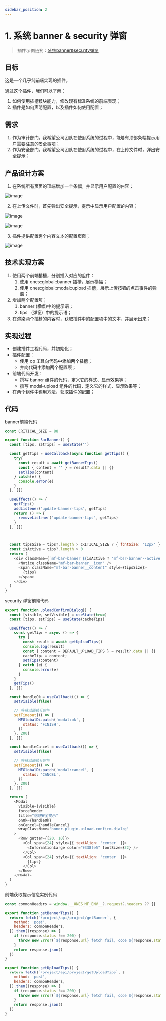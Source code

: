 ```yaml
---
sidebar_position: 2
---
```

# 1. 系统 banner & security 弹窗

> 插件示例链接：[系统banner&security弹窗](https://gitlab.partner.ones.ai/example/banneruploadtip)

## 目标
这是一个几乎纯前端实现的插件。

通过这个插件，我们可以了解：

1. 如何使用插槽模块能力，修改现有标准系统的前端表现；
2. 插件是如何声明配置，以及插件如何使用配置；

## 需求
1. 作为审计部门，我希望公司团队在使用系统的过程中，能够有顶部条幅提示用户需要注意的安全事项；
2. 作为安全部门，我希望公司团队在使用系统的过程中，在上传文件时，弹出安全提示；

## 产品设计方案
1. 在系统所有页面的顶端增加一个条幅，并显示用户配置的内容；

![image](banner1.jpg)



2. 在上传文件时，首先弹出安全提示，提示中显示用户配置的内容；

![image](banner2.jpg)

![image](banner3.jpg)



3. 插件提供配置两个内容文本的配置页面；

![image](banner4.jpg)







## 技术实现方案
1. 使用两个前端插槽，分别插入对应的组件：
    1. 使用 ones::global::banner 插槽，展示横幅；
    2. 使用 ones::global::modal::upload 插槽，展示上传按钮的点击事件的弹窗；
2. 增加两个配置项；
    1. banner (横幅)中的提示语；
    2. tips （弹窗）中的提示语；
3. 在渲染两个插槽的内容时，获取插件中的配置项中的文本，并展示出来；



## 实现过程
* 创建插件工程代码，并初始化；
* 插件配置：
    * 使用 op 工具向代码中添加两个插槽；
    * 并向代码中添加两个配置项；
* 前端代码开发：
    * 撰写 banner 组件的代码，定义它的样式、显示效果等；
    * 撰写 modal-upload 组件的代码，定义它的样式、显示效果等；
* 在两个组件中调用方法，获取插件的配置；

## 代码
banner前端代码

```javascript
const CRITICAL_SIZE = 88

export function BarBanner() {
  const [tips, setTips] = useState('')

  const getTips = useCallback(async function getTips() {
    try{
      const result = await getBannerTips()
      const { content = '' } = result?.data || {}
      setTips(content)
    } catch(e) {
      console.error(e)
    }
  }, [])

  useEffect(() => {
    getTips()
    addListener('update-banner-tips', getTips)
    return () => {
      removeListener('update-banner-tips', getTips)
    }
  }, [])



  const tipsSize = tips?.length > CRITICAL_SIZE ? { fontSize: '12px' } : null
  const isActive = tips?.length > 0
  return (
    <div className={`mf-bar-banner ${isActive ? 'mf-bar-banner--active' : ''}`}>
      <Notice className="mf-bar-banner__icon" />
      <span className="mf-bar-banner__content" style={tipsSize}>
        {tips}
      </span>
    </div>
  )
}
```
security 弹窗前端代码

```javascript
export function UploadConfirmDialog() {
  const [visible, setVisible] = useState(true)
  const [tips, setTips] = useState(cacheTips)

  useEffect(() => {
    const getTips = async () => {
      try {
        const result = await getUploadTips()
        console.log(result)
        const { content = DEFAULT_UPLOAD_TIPS } = result?.data || {}
        cacheTips = content;
        setTips(content)
      } catch (e) {
        console.error(e)
      }
    }
    getTips()
  }, [])

  const handleOk = useCallback(() => {
    setVisible(false)

    // 等待动画执行完毕
    setTimeout(() => {
      MFGlobalDispatch('modal:ok', {
        status: 'FINISH',
      })
    }, 200)
  }, [])

  const handleCancel = useCallback(() => {
    setVisible(false)

    // 等待动画执行完毕
    setTimeout(() => {
      MFGlobalDispatch('modal:cancel', {
        status: 'CANCEL',
      })
    }, 200)
  }, [])

  return (
    <Modal
      visible={visible}
      forceRender
      title="信息安全提示"
      onOk={handleOk}
      onCancel={handleCancel}
      wrapClassName='honor-plugin-upload-confirm-dialog'
    >
      <Row gutter={[20, 10]}>
        <Col span={24} style={{ textAlign: 'center' }}>
          <InformationLarge color="#338fe5" fontSize={32} />
        </Col>
        <Col span={24} style={{ textAlign: 'center' }}>
          {tips}
        </Col>
      </Row>
    </Modal>
  )
}
```
前端获取提示信息实例代码

```javascript
const commonHeaders = window.__ONES_MF_ENV__?.request?.headers ?? {}

export function getBannerTips() {
  return fetch(`/project/api/project/getBanner`, {
    method: 'post',
    headers: commonHeaders,
  }).then((response) => {
    if (response.status !== 200) {
      throw new Error(`${response.url} fetch fail, code ${response.status}`)
    }
    return response.json()
  })
}

export function getUploadTips() {
  return fetch(`/project/api/project/getUploadTips`, {
    method: 'post',
    headers: commonHeaders,
  }).then((response) => {
    if (response.status !== 200) {
      throw new Error(`${response.url} fetch fail, code ${response.status}`)
    }
    return response.json()
  })
}

```